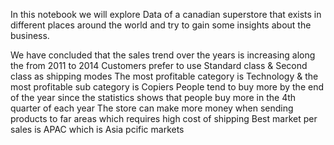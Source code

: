 In this notebook we will explore Data of a canadian superstore that exists in different places around the world and try to gain some insights about the business.

We have concluded that the sales trend over the years is increasing along the from 2011 to 2014
Customers prefer to use Standard class & Second class as shipping modes
The most profitable category is Technology & the most profitable sub category is Copiers
People tend to buy more by the end of the year since the statistics shows that people buy more in the 4th quarter of each year
The store can make more money when sending products to far areas which requires high cost of shipping
Best market per sales is APAC which is Asia pcific markets
